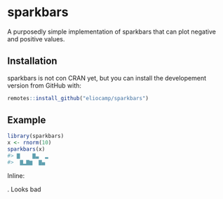 
<!-- README.md is generated from README.Rmd. Please edit that file -->
sparkbars
=========

A purposedly simple implementation of sparkbars that can plot negative and positive values.

Installation
------------

sparkbars is not con CRAN yet, but you can install the developement version from GitHub with:

``` r
remotes::install_github("eliocamp/sparkbars")
```

Example
-------

``` r
library(sparkbars)
x <- rnorm(10)
sparkbars(x)
#> ▇    ▇▃  ▂
#>  ▇▂▇▆  ▇▄
```

Inline:

. Looks bad
